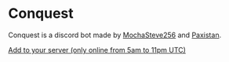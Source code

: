 # Conquest
Conquest is a discord bot made by [MochaSteve256](https://github.com/MochaSteve256) and [Paxistan](https://github.com/Paxistan).

[Add to your server (only online from 5am to 11pm UTC)](https://discord.com/api/oauth2/authorize?client_id=1036330225157537792&permissions=8&scope=bot)